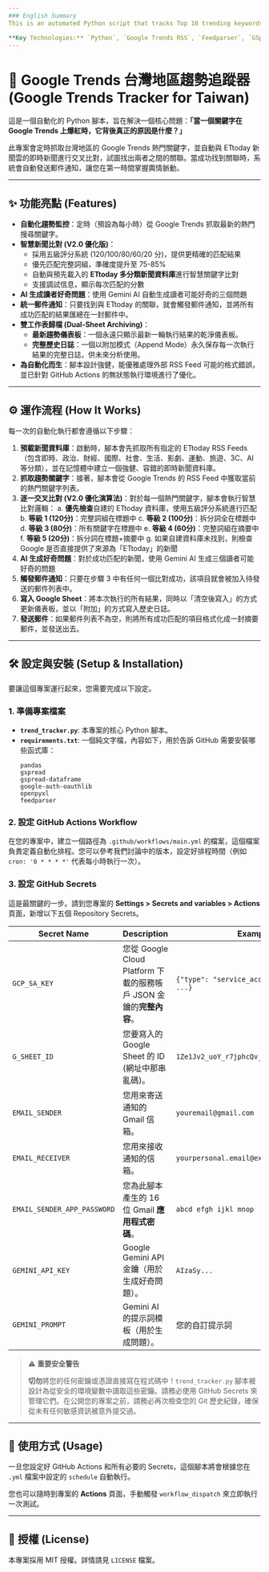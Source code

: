 ```yaml
---
### English Summary
This is an automated Python script that tracks Top 10 trending keywords from Google Trends for the Taiwan region. It cross-references these keywords with real-time news from ETtoday News to identify the potential stories behind the trends. When a match is found, it sends an email notification and archives the results to Google Sheets.

**Key Technologies:** `Python`, `Google Trends RSS`, `Feedparser`, `GSpread`, `GitHub Actions`, `Gemini AI`
---
```

# 🚀 Google Trends 台灣地區趨勢追蹤器 (Google Trends Tracker for Taiwan)

這是一個自動化的 Python 腳本，旨在解決一個核心問題：**「當一個關鍵字在 Google Trends 上爆紅時，它背後真正的原因是什麼？」**

此專案會定時抓取台灣地區的 Google Trends 熱門關鍵字，並自動與 ETtoday 新聞雲的即時新聞進行交叉比對，試圖找出兩者之間的關聯。當成功找到關聯時，系統會自動發送郵件通知，讓您在第一時間掌握輿情脈動。

---

## ✨ 功能亮點 (Features)

*   **自動化趨勢監控**：定時（預設為每小時）從 Google Trends 抓取最新的熱門搜尋關鍵字。
*   **智慧新聞比對 (V2.0 優化版)**：
    *   採用五級評分系統 (120/100/80/60/20 分)，提供更精確的匹配結果
    *   優先匹配完整詞組，準確度提升至 75-85%
    *   自動與預先載入的 **ETtoday 多分類新聞資料庫**進行智慧關鍵字比對
    *   支援調試信息，顯示每次匹配的分數
*   **AI 生成讀者好奇問題**：使用 Gemini AI 自動生成讀者可能好奇的三個問題
*   **統一郵件通知**：只要找到與 ETtoday 的關聯，就會觸發郵件通知，並將所有成功匹配的結果匯總在一封郵件中。
*   **雙工作表歸檔 (Dual-Sheet Archiving)**：
    *   **最新趨勢儀表板**：一個永遠只顯示最新一輪執行結果的乾淨儀表板。
    *   **完整歷史日誌**：一個以附加模式（Append Mode）永久保存每一次執行結果的完整日誌，供未來分析使用。
*   **為自動化而生**：腳本設計強健，能優雅處理外部 RSS Feed 可能的格式錯誤，並已針對 GitHub Actions 的無狀態執行環境進行了優化。

---

## ⚙️ 運作流程 (How It Works)

每一次的自動化執行都會遵循以下步驟：

1.  **預載新聞資料庫**：啟動時，腳本會先抓取所有指定的 ETtoday RSS Feeds（包含即時、政治、財經、國際、社會、生活、影劇、運動、旅遊、3C、AI 等分類），並在記憶體中建立一個強健、容錯的即時新聞資料庫。
2.  **抓取趨勢關鍵字**：接著，腳本會從 Google Trends 的 RSS Feed 中獲取當前的熱門關鍵字列表。
3.  **逐一交叉比對 (V2.0 優化演算法)**：對於每一個熱門關鍵字，腳本會執行智慧比對邏輯：
    a. **優先檢查**自建的 ETtoday 資料庫，使用五級評分系統進行匹配
    b. **等級 1 (120分)**：完整詞組在標題中
    c. **等級 2 (100分)**：拆分詞全在標題中
    d. **等級 3 (80分)**：所有關鍵字在標題中
    e. **等級 4 (60分)**：完整詞組在摘要中
    f. **等級 5 (20分)**：拆分詞在標題+摘要中
    g. 如果自建資料庫未找到，則檢查 Google 是否直接提供了來源為「ETtoday」的新聞
4.  **AI 生成好奇問題**：對於成功匹配的新聞，使用 Gemini AI 生成三個讀者可能好奇的問題
5.  **觸發郵件通知**：只要在步驟 3 中有任何一個比對成功，該項目就會被加入待發送的郵件列表中。
6.  **寫入 Google Sheet**：將本次執行的所有結果，同時以「清空後寫入」的方式更新儀表板，並以「附加」的方式寫入歷史日誌。
7.  **發送郵件**：如果郵件列表不為空，則將所有成功匹配的項目格式化成一封摘要郵件，並發送出去。

---

## 🛠️ 設定與安裝 (Setup & Installation)

要讓這個專案運行起來，您需要完成以下設定。

### 1. 準備專案檔案

*   **`trend_tracker.py`**: 本專案的核心 Python 腳本。
*   **`requirements.txt`**: 一個純文字檔，內容如下，用於告訴 GitHub 需要安裝哪些函式庫：
    ```
    pandas
    gspread
    gspread-dataframe
    google-auth-oauthlib
    openpyxl
    feedparser
    ```

### 2. 設定 GitHub Actions Workflow

在您的專案中，建立一個路徑為 `.github/workflows/main.yml` 的檔案，這個檔案負責定義自動化排程。您可以參考我們討論中的版本，設定好排程時間（例如 `cron: '0 * * * *'` 代表每小時執行一次）。

### 3. 設定 GitHub Secrets

這是最關鍵的一步。請到您專案的 **Settings > Secrets and variables > Actions** 頁面，新增以下五個 Repository Secrets。

| Secret Name                 | Description                                    | Example Value                               |
| --------------------------- | ---------------------------------------------- | ------------------------------------------- |
| `GCP_SA_KEY`                | 您從 Google Cloud Platform 下載的服務帳戶 JSON 金鑰的**完整內容**。 | `{"type": "service_account", "project_id": ...}` |
| `G_SHEET_ID`                | 您要寫入的 Google Sheet 的 ID (網址中那串亂碼)。      | `1Ze1Jv2_uoY_r7jphcQv_GXEJK51t6qq53g4qpKQ3pBo` |
| `EMAIL_SENDER`              | 您用來寄送通知的 Gmail 信箱。                     | `youremail@gmail.com`                         |
| `EMAIL_RECEIVER`            | 您用來接收通知的信箱。                           | `yourpersonal.email@example.com`              |
| `EMAIL_SENDER_APP_PASSWORD` | 您為此腳本產生的 16 位 Gmail **應用程式密碼**。     | `abcd efgh ijkl mnop`                       |
| `GEMINI_API_KEY`            | Google Gemini API 金鑰（用於生成好奇問題）。        | `AIzaSy...`                                  |
| `GEMINI_PROMPT`             | Gemini AI 的提示詞模板（用於生成問題）。           | 您的自訂提示詞                                 |

> ⚠️ **重要安全警告**
>
> **切勿**將您的任何密鑰或憑證直接寫在程式碼中！`trend_tracker.py` 腳本被設計為從安全的環境變數中讀取這些密鑰。請務必使用 GitHub Secrets 來管理它們。在公開您的專案之前，請務必再次檢查您的 Git 歷史紀錄，確保從未有任何敏感資訊被意外提交過。

---

## 🚀 使用方式 (Usage)

一旦您設定好 GitHub Actions 和所有必要的 Secrets，這個腳本將會根據您在 `.yml` 檔案中設定的 `schedule` 自動執行。

您也可以隨時到專案的 **Actions** 頁面，手動觸發 `workflow_dispatch` 來立即執行一次測試。

---

## 📄 授權 (License)

本專案採用 MIT 授權。詳情請見 `LICENSE` 檔案。
